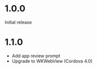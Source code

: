 1.0.0
=====
Initial release

1.1.0
=====
* Add app review prompt
* Upgrade to WKWebView (Cordova 4.0)
